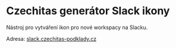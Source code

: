 # Czechitas generátor Slack ikony

Nástroj pro vytváření ikon pro nové workspacy na Slacku.

Adresa: [slack.czechitas-podklady.cz](https://slack.czechitas-podklady.cz/)
